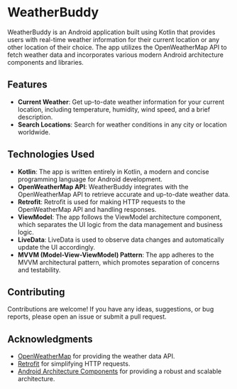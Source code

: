 # WeatherBuddy

WeatherBuddy is an Android application built using Kotlin that provides users with real-time weather information for their current location or any other location of their choice. The app utilizes the OpenWeatherMap API to fetch weather data and incorporates various modern Android architecture components and libraries.

## Features

- **Current Weather**: Get up-to-date weather information for your current location, including temperature, humidity, wind speed, and a brief description.
- **Search Locations**: Search for weather conditions in any city or location worldwide.

## Technologies Used

- **Kotlin**: The app is written entirely in Kotlin, a modern and concise programming language for Android development.
- **OpenWeatherMap API**: WeatherBuddy integrates with the OpenWeatherMap API to retrieve accurate and up-to-date weather data.
- **Retrofit**: Retrofit is used for making HTTP requests to the OpenWeatherMap API and handling responses.
- **ViewModel**: The app follows the ViewModel architecture component, which separates the UI logic from the data management and business logic.
- **LiveData**: LiveData is used to observe data changes and automatically update the UI accordingly.
- **MVVM (Model-View-ViewModel) Pattern**: The app adheres to the MVVM architectural pattern, which promotes separation of concerns and testability.

## Contributing

Contributions are welcome! If you have any ideas, suggestions, or bug reports, please open an issue or submit a pull request.

## Acknowledgments

- [OpenWeatherMap](https://openweathermap.org/) for providing the weather data API.
- [Retrofit](https://square.github.io/retrofit/) for simplifying HTTP requests.
- [Android Architecture Components](https://developer.android.com/topic/libraries/architecture) for providing a robust and scalable architecture.
